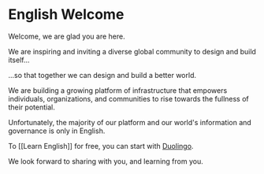# English Welcome

Welcome, we are glad you are here. 

We are inspiring and inviting a diverse global community to design and build itself...

...so that together we can design and build a better world. 

We are building a growing platform of infrastructure that empowers individuals, organizations, and communities to rise towards the fullness of their potential. 

Unfortunately, the majority of our platform and our world's information and governance is only in English. 

To [[Learn English]] for free, you can start with [Duolingo](duolingo.com). 

We look forward to sharing with you, and learning from you. 
 